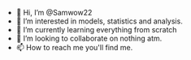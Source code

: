 - 👋 Hi, I’m @Samwow22
- 👀 I’m interested in models, statistics and analysis.
- 🌱 I’m currently learning everything from scratch
- 💞️ I’m looking to collaborate on nothing atm. 
- 📫 How to reach me you'll find me. 

<!---
Samwow22/Samwow22 is a ✨ special ✨ repository because its `README.md` (this file) appears on your GitHub profile.
You can click the Preview link to take a look at your changes.
--->
